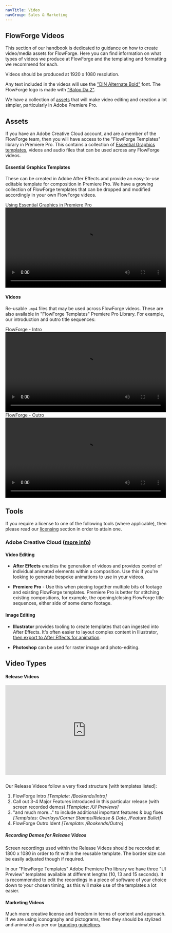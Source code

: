 ```yaml
---
navTitle: Video
navGroup: Sales & Marketing
---
```


## FlowForge Videos

This section of our handbook is dedicated to guidance on how to create video/media assets for FlowForge. Here you can find information on what types of videos we produce at FlowForge and the templating and formatting we recommend for each. 

Videos should be produced at 1920 x 1080 resolution. 

Any text included in the videos will use the ["DIN Alternate Bold"](https://fontsgeek.com/fonts/DIN-Alternate-Bold) font. The FlowForge logo is made with ["Baloo Da 2"](https://fonts.google.com/specimen/Baloo+Da+2).

We have a collection of [assets](#assets) that will make video editing and creation a lot simpler, particularly in Adobe Premiere Pro.

## Assets

If you have an Adobe Creative Cloud account, and are a member of the FlowForge team, then you will have access to the "FlowForge Templates" library in Premiere Pro. This contains a collection of [Essential Graphics templates](https://helpx.adobe.com/uk/premiere-pro/using/essential-graphics-panel.html), videos and audio files that can be used across any FlowForge videos.

#### Essential Graphics Templates

These can be created in Adobe After Effects and provide an easy-to-use editable template for composition in Premiere Pro. We have a growing collection of FlowForge templates that can be dropped and modified accordingly in your own FlowForge videos.

<div class="video-caption">Using Essential Graphics in Premiere Pro</div>
<video width="500" controls>
  <source src="https://website-data.s3.eu-west-1.amazonaws.com/using-essential-graphics-in-pp.mp4" type="video/mp4">
</video>

#### Videos

Re-usable `.mp4` files that may be used across FlowForge videos. These are also available in "FlowForge Templates" Premiere Pro Library. For example, our introduction and outro title sequences:

<div class="video-caption">FlowForge - Intro</div>
<video width="500" controls>
  <source src="https://website-data.s3.eu-west-1.amazonaws.com/ff-intro.mp4" type="video/mp4">
</video>

<div class="video-caption">FlowForge - Outro</div>
<video width="500" controls>
  <source src="https://website-data.s3.eu-west-1.amazonaws.com/ff-outro.mp4" type="video/mp4">
</video>

## Tools

If you require a license to one of the following tools (where applicable), then please read our [licensing](../peopleops/expenses#software-licenses) section in order to attain one.

### Adobe Creative Cloud ([more info](https://www.adobe.com/uk/creativecloud.html))

#### Video Editing

- **After Effects** enables the generation of videos and provides control of individual animated elements within a composition. Use this if you're looking to generate bespoke animations to use in your videos.

- **Premiere Pro** - Use this when piecing together multiple bits of footage and existing FlowForge templates. Premiere Pro is better for stitching existing compositions, for example, the opening/closing FlowForge title sequences, either side of some demo footage.

#### Image Editing

- **Illustrator** provides tooling to create templates that can ingested into After Effects. It's often easier to layout complex content in Illustrator, [then export to After Effects for animation](https://www.schoolofmotion.com/blog/import-adobe-illustrator-files-into-after-effects).

- **Photoshop** can be used for raster image and photo-editing.


## Video Types

#### Release Videos

<iframe width="500" height="280" src="https://www.youtube.com/embed/nCe_qs0G6ZQ" title="YouTube video player" frameborder="0" allow="accelerometer; autoplay; clipboard-write; encrypted-media; gyroscope; picture-in-picture" style="margin-bottom: 12px;" allowfullscreen></iframe>

Our Release Videos follow a very fixed structure [with templates listed]:

1. FlowForge Intro _[Template: /Bookends/Intro]_
2. Call out 3-4 Major Features introduced in this particular release (with screen recorded demos) _[Template: /UI Previews]_
3. "and much more..." to include additional important features & bug fixes _[Templates: Overlays/Corner Stamps/Release &amp; Date, /Feature Bullet]_
4. FlowForge Outro Ident _[Template: /Bookends/Outro]_

##### Recording Demos for Release Videos
Screen recordings used within the Release Videos should be recorded at 1800 x 1080 in order to fit within the reusable template. The border size can be easily adjusted though if required.

In our "FlowForge Templates" Adobe Premiere Pro library we have three "UI Preview" templates available at different lengths (10, 13 and 15 seconds). It is recommended to edit the recordings in a piece of software of your choice down to your chosen timing, as this will make use of the templates a lot easier.

#### Marketing Videos

Much more creative license and freedom in terms of content and approach. If we are using iconography and pictograms, then they should be stylized and animated as per our [branding guidelines](../design/branding.md).
